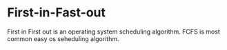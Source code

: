 # First-in-Fast-out
First in First out is an operating system scheduling algorithm.
FCFS is most common easy os seheduling algorithm.
